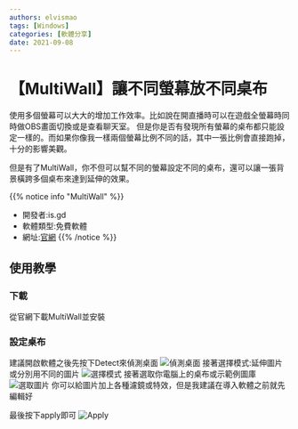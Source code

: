 ```yaml
---
authors: elvismao
tags: [Windows]
categories: [軟體分享]
date: 2021-09-08
---
```


# 【MultiWall】讓不同螢幕放不同桌布

使用多個螢幕可以大大的增加工作效率。比如說在開直播時可以在遊戲全螢幕時同時做OBS畫面切換或是查看聊天室。
但是你是否有發現所有螢幕的桌布都只能設定一樣的。而如果你像我一樣兩個螢幕比例不同的話，其中一張比例會直接跑掉，十分的影響美觀。

但是有了MultiWall，你不但可以幫不同的螢幕設定不同的桌布，還可以讓一張背景橫跨多個桌布來達到延伸的效果。
<!--more-->

{{% notice info "MultiWall" %}}

* 開發者:is.gd
* 軟體類型:免費軟體
* 網址:[官網](http://windowbox.me/multiwall/downloads.php)
{{% /notice %}}

## 使用教學

### 下載

從官網下載MultiWall並安裝

### 設定桌布

建議開啟軟體之後先按下Detect來偵測桌面
![偵測桌面](https://emtech.cc/images/MultiWall-detect.png)
接著選擇模式:延伸圖片或分別用不同的圖片
![選擇模式](https://emtech.cc/images/MultiWall-mode.png)
接著選取你電腦上的桌布或示範例圖庫
![選取圖片](https://emtech.cc/images/MultiWall-browse.png)
你可以給圖片加上各種濾鏡或特效，但是我建議在導入軟體之前就先編輯好

最後按下apply即可
![Apply](https://emtech.cc/images/MultiWall-apply.png)
